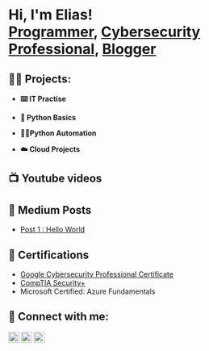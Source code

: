 <h1>Hi, I'm Elias! <br/><a 
href="https://github.com/EliasMo">Programmer</a>, <a 
href="https://www.linkedin.com/in/elias-mohamed-961554177/">Cybersecurity Professional</a>, <a 
href="https://medium.com/@EliasMo">Blogger</a></h1>

<h2>🐱‍💻 Projects:</h2>

- <b>⌨️ IT Practise </b>



- <b>🐍 Python Basics</b>
   

- <b>🐍🤖Python Automation</b>
  

- <b>☁️ Cloud Projects</b>
  

<h2>📺 Youtube videos </h2>



<h2> 📖 Medium Posts </h2>

- [ Post 1 : Hello World ](https://medium.com/@EliasMo/the-first-few-posts-are-always-interesting-e98deed358c0)

<h2> 📄 Certifications </h2>

- [Google Cybersecurity Professional Certificate](https://www.credly.com/badges/eccef550-5a47-48d7-99d0-280331711216/public_url)
- [CompTIA Security+](https://www.credly.com/badges/975c0fe5-2138-44b2-8523-50ea63a20a00/public_url)
- Microsoft Certified: Azure Fundamentals 


<h2> 🤳 Connect with me:</h2>

<!-- [<img align="left" alt=Elias | YouTube" width="22px" src="https://cdn.jsdelivr.net/npm/simple-icons@v3/icons/youtube.svg" />][youtube] -->
[<img align="left" alt="Elias | Twitter" width="22px" src="https://cdn.jsdelivr.net/npm/simple-icons@v3/icons/twitter.svg" />][twitter]
[<img align="left" alt="Elias | LinkedIn" width="22px" src="https://cdn.jsdelivr.net/npm/simple-icons@v3/icons/linkedin.svg" />][linkedin]
[<img align="left" alt="Elias | Instagram" width="22px" src="https://cdn.jsdelivr.net/npm/simple-icons@v3/icons/instagram.svg" />][instagram]

[twitter]: https://twitter.com/GeneralBlackBrd
[instagram]: https://www.instagram.com/elias_mohamedd/?hl=en
[linkedin]: https://www.linkedin.com/in/elias-mohamed-961554177/

<!--
 is a ✨ _special_ ✨ repository because its `README.md` (this file) appears on your GitHub profile.

Here are some ideas to get you started:

- 🔭 I’m currently working on ...
- 🌱 I’m currently learning ...
- 👯 I’m looking to collaborate on ...
- 🤔 I’m looking for help with ...
- 💬 Ask me about ...
- 📫 How to reach me: ...
- 😄 Pronouns: ...
- ⚡ Fun fact: ...
-->
